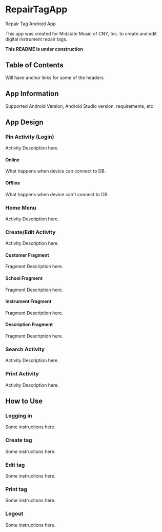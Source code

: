 # RepairTagApp
Repair Tag Android App

This app was created for Midstate Music of CNY, Inc. to create and edit digital instrument repair tags.

**This README is under construction**
## Table of Contents
Will have anchor links for some of the headers

## App Information
Supported Android Version, Android Studio version, requirements, etc

## App Design
### Pin Activity (Login)
Activity Description here.
#### Online
What happens when device can connect to DB.

#### Offline
What happens when device can't connect to DB.

### Home Menu
Activity Description here.

### Create/Edit Activity
Activity Description here.
#### Customer Fragment
Fragment Description here.

#### School Fragment
Fragment Description here.

#### Instrument Fragment
Fragment Description here.

#### Description Fragment
Fragment Description here.

### Search Activity 
Activity Description here.

### Print Activity
Activity Description here.

## How to Use
### Logging in
Some instructions here.

### Create tag
Some instructions here.

### Edit tag
Some instructions here.

### Print tag
Some instructions here.

### Logout
Some instructions here.


